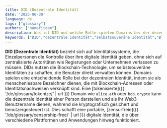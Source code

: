 ```yaml
---
title: DID (Dezentrale Identität)
date: '2025-06-30'
language: de
tags: ["glossary"]
authors: ["namefiteam"]
description: Was ist DID und welche Rolle spielen Domains bei der dezentralen Identität?
keywords: ["DID","dezentrale Identität","selbstsouveräne Identität","Blockchain-Identität","Web3-Identität"]
---
```



**DID (Dezentrale Identität)** bezieht sich auf Identitätssysteme, die Einzelpersonen die Kontrolle über ihre digitale Identität geben, ohne sich auf zentralisierte Autoritäten wie Regierungen oder Unternehmen verlassen zu müssen. DIDs nutzen die Blockchain-Technologie, um selbstsouveräne Identitäten zu schaffen, die Benutzer direkt verwalten können. Domains spielen eine entscheidende Rolle bei der dezentralen Identität, indem sie als menschenlesbare Bezeichner dienen, die mit Blockchain-Adressen oder Identitätsnachweisen verknüpft sind. Eine [tokenisierte]({{ '/de/glossary/tokenize/' | url }}) Domain wie `alice.eth` oder `bob.crypto` kann die dezentrale Identität einer Person darstellen und als ihr Web3-Benutzername dienen, während sie kryptografisch gesichert und benutzergesteuert ist. Dies schafft eine portable, [zensurfreie]({{ '/de/glossary/censorship-free/' | url }}) digitale Identität, die über verschiedene Plattformen und Anwendungen hinweg funktioniert.